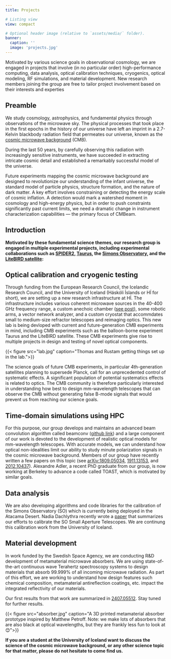 ```yaml
---
title: Projects

# Listing view
view: compact

# Optional header image (relative to `assets/media/` folder).
banner:
  caption: ''
  image: 'projects.jpg'
---
```


Motivated by various science goals in observational cosmology, we are engaged in projects that involve (in no particular order) high-performance computing, data analysis, optical calibration techniques, cryogenics, optical modeling, RF simulations, and material development. New research members joining the group are free to tailor project involvement based on their interests and experties

## Preamble

We study cosmology, astrophysics, and fundamental physics through observations of the microwave sky. The physical processes that took place in the first epochs in the history of our universe have left an imprint in a 2.7-Kelvin blackbody radiation field that permeates our universe, known as the [cosmic microwave background](https://en.wikipedia.org/wiki/Cosmic_microwave_background) (CMB).

During the last 50 years, by carefully observing this radiation with increasingly sensitive instruments, we have succeeded in extracting intricate cosmic detail and established a remarkably successful model of the universe.

Future experiments mapping the cosmic microwave background are designed to revolutionize our understanding of the infant universe, the standard model of particle physics, structure formation, and the nature of dark matter. A key effort involves constraining or detecting the energy scale of cosmic inflation.  A detection would mark a watershed moment in cosmology and high-energy physics, but in order to push constraints significantly past current limits, we need a dramatic change in instrument characterization capabilities — the primary focus of CMBeam.

<!--
_In particular, theories within the cosmic inflation paradigm — a set of models that aspire to describe the earliest epochs in the history of our universe — predict a faint global background of gravitational waves. These gravitational waves should have left a swirly imprint in the polarization of the CMB that is known as primordial B-mode polarization. Many experimental efforts are focused on detecting or putting upper limits on the amplitude of this signal._
-->

## Introduction

**Motivated by these fundamental science themes, our research group is engaged in multiple experimental projects, including experimental collaborations such as [SPIDER2](https://spider.princeton.edu/), [Taurus](https://icasu.illinois.edu/news/Taurus), the [Simons Observatory](https://en.wikipedia.org/wiki/Simons_Observatory), and the [LiteBIRD satellite](https://www.isas.jaxa.jp/en/missions/spacecraft/future/litebird.html):**

## Optical calibration and cryogenic testing

Through funding from the European Research Council, the Icelandic Research Council, and the University of Iceland (Háskóli Íslands or HÍ for short), we are setting up a new research infrastructure at HÍ. The infrastructure includes various coherent microwave sources in the 40-400 GHz frequency range, a custom anechoic chamber ([see post](/post/2023_anechoic_chamber)), some robotic arms, a vector network analyzer, and a custom cryostat that accommdates small to medium-size refractor telescopes and reimaging optics. This new lab is being devloped with current and future-generation CMB experiments in mind, including CMB experiments such as the balloon-borne experiment Taurus and the LiteBIRD satellite. These CMB experiments give rise to multiple projects in design and testing of novel optical components.

{{< figure src="lab.jpg" caption="Thomas and Rustam getting things set up in the lab.">}}

The science goals of future CMB experiments, in particular 4th-generation satellites planning to supersede Planck, call for an unprecedented control of systematic effects. A significant population of potential systematics effects is related to optics. The CMB community is therefore particularly interested in understanding how best to design mm-wavelength telescopes that can observe the CMB without generating false B-mode signals that would prevent us from reaching our science goals.

## Time-domain simulations using HPC

For this purpose, our group develops and maintains an advanced beam convolution algorithm called beamconv ([github link](https://github.com/AdriJD/beamconv)) and a large component of our work is devoted to the development of realistic optical models for mm-wavelength telescopes. With accurate models, we can understand how optical non-idealities limit our ability to study minute polarization signals in the cosmic microwave background. Members of our group have recently written a few papers on this topic (see [arXiv:1809.05034](https://arxiv.org/abs/1809.05034), [1911.13153](https://arxiv.org/abs/1911.13153), and [2012.10437](https://arxiv.org/abs/2012.10437)). Alexandre Adler, a recent PhD graduate from our group, is now working at Berkeley to advance a code called TOAST, which is motivated by similar goals.

## Data analysis

We are also developing algorithms and code libraries for the calibration of the Simons Observatory (SO) which is currently being deployed in the Atacama Desert. Nadia Dachlythra recently wrote a [paper](/post/2023_nadias_paper/) that summarizes our efforts to calibrate the SO Small Aperture Telescopes. We are continung this calibration work from the University of Iceland. 

## Material development

In work funded by the Swedish Space Agency, we are conducting R&D development of metamaterial microwave absorbers. We are using state-of-the-art continuous wave Terahertz spectroscopy systems to design materials that absorb 99.999% of all incoming microwave radiation. As part of this effort, we are working to understand how design features such chemical composition, metamaterial antireflection coatings, etc. impact the integrated reflectivity of our materials.

Our first results from that work are summarized in [2407.05512](https://arxiv.org/abs/2407.05512). Stay tuned for further results.

{{< figure src="absorber.jpg" caption="A 3D printed metamaterial absorber prototype inspired by Matthew Petroff. Note: we make lots of absorbers that are also black at optical wavelengths, but they are frankly less fun to look at 😊">}}

**If you are a student at the University of Iceland want to discuss the science of the cosmic microwave background, or any other science topic for that matter, please do not hesitate to come find us.**

